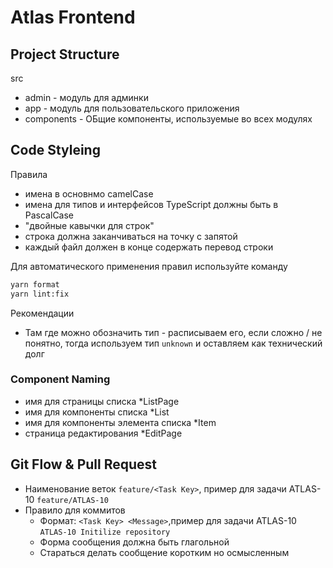 # Atlas Frontend 

## Project Structure

src
- admin         - модуль для админки
- app           - модуль для пользовательского приложения
- components    - ОБщие компоненты, используемые во всех модулях

## Code Styleing

Правила

* имена в основнмо camelCase
* имена для типов и интерфейсов TypeScript должны быть в PascalCase
* "двойные кавычки для строк"
* строка должна заканчиваться на точку с запятой
* каждый файл должен в конце содержать перевод строки

Для автоматического применения правил используйте команду

```bash
yarn format
yarn lint:fix
```

Рекомендации

* Там где можно обозначить тип - расписываем его, если сложно / не понятно, тогда используем 
  тип `unknown` и оставляем как технический долг

### Component Naming 

* имя для страницы списка *ListPage 
* имя для компоненты списка *List
* имя для компоненты элемента списка *Item
* страница редактирования *EditPage

## Git Flow & Pull Request

* Наименование веток `feature/<Task Key>`, пример для задачи ATLAS-10 `feature/ATLAS-10`
* Правило для коммитов
  * Формат: `<Task Key> <Message>`,пример для задачи ATLAS-10 `ATLAS-10 Initilize repository`
  * Форма сообщения должна быть глагольной
  * Стараться делать сообщение коротким но осмысленным
